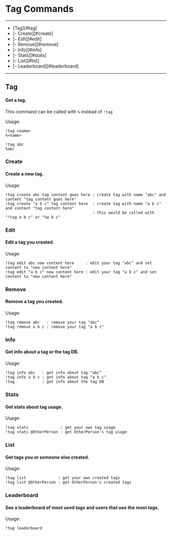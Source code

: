 # Tag Commands

---

* [Tag][#tag]
* [- Create][#create]
* [- Edit][#edit]
* [- Remove][#remove]
* [- Info][#info]
* [- Stats][#stats]
* [- List][#list]
* [- Leaderboard][#leaderboard]

---

## Tag
#### Get a tag.
This command can be called with `%` instead of `!tag`

Usage:

    !tag <name>
    %<name>

    !tag abc
    %abc

### Create
#### Create a new tag.
Usage:

    !tag create abc tag content goes here : create tag with name "abc" and content "tag content goes here"
    !tag create "a b c" tag content here  : create tag with name "a b c" and content "tag content here"
                                          : this would be called with "!tag a b c" or "%a b c"

### Edit
#### Edit a tag you created.
Usage:

    !tag edit abc new content here     : edit your tag "abc" and set content to "new content here"
    !tag edit "a b c" new content here : edit your tag "a b c" and set content to "new content here"

### Remove
#### Remove a tag you created.
Usage:

    !tag remove abc   : remove your tag "abc"
    !tag remove a b c : remove your tag "a b c"

### Info
#### Get info about a tag or the tag DB.
Usage:

    !tag info abc   : get info about tag "abc"
    !tag info a b c : get info about tag "a b c"
    !tag            : get info about the tag DB

### Stats
#### Get stats about tag usage.
Usage:

    !tag stats              : get your own tag usage
    !tag stats @OtherPerson : get OtherPerson's tag usage

### List
#### Get tags you or someone else created.
Usage:

    !tag list              : get your own created tags
    !tag list @OtherPerson : get OtherPerson's created tags

### Leaderboard
#### See a leaderboard of most used tags and users that use the most tags.
Usage:

    !tag leaderboard
